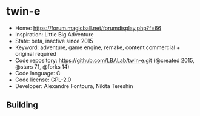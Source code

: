 # twin-e

- Home: https://forum.magicball.net/forumdisplay.php?f=66
- Inspiration: Little Big Adventure
- State: beta, inactive since 2015
- Keyword: adventure, game engine, remake, content commercial + original required
- Code repository: https://github.com/LBALab/twin-e.git (@created 2015, @stars 71, @forks 14)
- Code language: C
- Code license: GPL-2.0
- Developer: Alexandre Fontoura, Nikita Tereshin

## Building
